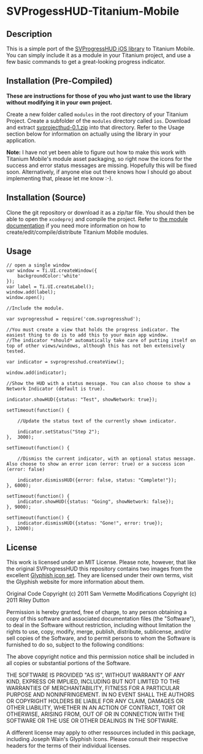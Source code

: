 # SVProgessHUD-Titanium-Mobile

## Description

This is a simple port of the [SVProgressHUD iOS library](https://github.com/samvermette/SVProgressHUD) to Titanium Mobile. 
You can simply include it as a module in your Titanium project, and use a 
few basic commands to get a great-looking progress indicator.

## Installation (Pre-Compiled)

**These are instructions for those of you who just want to use the library without modifying it in your own project.**

Create a new folder called `modules` in the root directory of your Titanium Project. Create a subfolder of the `modules` directory called `ios`. Download and extract [svprojecthud-0.1.zip](https://github.com/downloads/rileydutton/SVProgressHUD-Titanium-Mobile/com.svprogresshud-iphone-0.1.zip) into that directory. Refer to the Usage section below for information on actually using the library in your application.

**Note:** I have not yet been able to figure out how to make this work with Titanium Mobile's module asset packaging, so right now the icons for the success and error status messages are missing. Hopefully this will be fixed soon. Alternatively, if anyone else out there knows how I should go about implementing that, please let me know :-).

## Installation (Source)

Clone the git repository or download it as a zip/tar file. You should then be able to open the `xcodeproj` and compile the project. Refer to [the module documentation](http://wiki.appcelerator.org/display/guides/Module+Developer+Guide+for+iOS) if you need more information on how to create/edit/compile/distribute Titanium Mobile modules.

## Usage

	// open a single window
	var window = Ti.UI.createWindow({
		backgroundColor:'white'
	});
	var label = Ti.UI.createLabel();
	window.add(label);
	window.open();

	//Include the module.

	var svprogresshud = require('com.svprogresshud');

	//You must create a view that holds the progress indicator. The easiest thing to do is to add this to your main app window.
	//The indicator *should* automatically take care of putting itself on top of other views/windows, although this has not ben extensively tested.

	var indicator = svprogresshud.createView();

	window.add(indicator);

	//Show the HUD with a status message. You can also choose to show a Network Indicator (default is true).

	indicator.showHUD({status: "Test", showNetwork: true});

	setTimeout(function() {
	
		//Update the status text of the currently shown indicator.
	
		indicator.setStatus("Step 2");
	},	3000);

	setTimeout(function() {
	
		//Dismiss the current indicator, with an optional status message. Also choose to show an error icon (error: true) or a success icon (error: false)
	
		indicator.dismissHUD({error: false, status: "Complete!"});
	}, 6000);

	setTimeout(function() {
		indicator.showHUD({status: "Going", showNetwork: false});
	}, 9000);

	setTimeout(function() {
		indicator.dismissHUD({status: "Gone!", error: true});
	}, 12000);

## License

This work is licensed under an MIT License. Please note, however, that like the original SVProgressHUD this repository contains two images from the excellent [Glyphish icon set](http://glyphish.com/). They are licensed under their own terms, visit the Glyphish website for more information about them.

Original Code Copyright (c) 2011 Sam Vermette
Modifications Copyright (c) 2011 Riley Dutton

Permission is hereby granted, free of charge, to any person
obtaining a copy of this software and associated documentation
files (the "Software"), to deal in the Software without
restriction, including without limitation the rights to use,
copy, modify, merge, publish, distribute, sublicense, and/or sell
copies of the Software, and to permit persons to whom the
Software is furnished to do so, subject to the following
conditions:

The above copyright notice and this permission notice shall be
included in all copies or substantial portions of the Software.

THE SOFTWARE IS PROVIDED "AS IS", WITHOUT WARRANTY OF ANY KIND,
EXPRESS OR IMPLIED, INCLUDING BUT NOT LIMITED TO THE WARRANTIES
OF MERCHANTABILITY, FITNESS FOR A PARTICULAR PURPOSE AND
NONINFRINGEMENT. IN NO EVENT SHALL THE AUTHORS OR COPYRIGHT
HOLDERS BE LIABLE FOR ANY CLAIM, DAMAGES OR OTHER LIABILITY,
WHETHER IN AN ACTION OF CONTRACT, TORT OR OTHERWISE, ARISING
FROM, OUT OF OR IN CONNECTION WITH THE SOFTWARE OR THE USE OR
OTHER DEALINGS IN THE SOFTWARE.

A different license may apply to other ressources included in this package, 
including Joseph Wain's Glyphish Icons. Please consult their 
respective headers for the terms of their individual licenses.